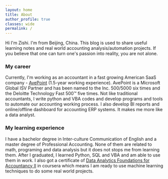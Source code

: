```yaml
---
layout: home
title: About
author_profile: true
classes: wide
permalink: /
---
```



Hi I'm Zishi. I'm from Beijing, China. This blog is used to share useful learning notes and real world accounting analysis/automation projects. If you believe that one can turn one's passion into reality, you are not alone.

### My career
Currently, I'm working as an accountant in a fast growing American SaaS company - [AvePoint](https://www.avepoint.com/about/) (1.5-year working experience). AvePoint is a Microsoft Global ISV Partner and has been named to the Inc. 500/5000 six times and the Deloitte Technology Fast 500™ five times. Not like traditional accountants, I write python and VBA codes and develop programs and tools to automate our accounting working process. I also develop BI reports and online/offline dashboard for accounting ERP systems. It makes me more like a data analyst.

### My learning experience
I have a bachelor degree in Inter-culture Communication of English and a master degree of Professional Accounting. None of them are related to math, programing and data analysis but it does not stops me from learning them. After I graduated, I learned Python, SQL and VBA and am able to use them in work. I also got a certificate of [Data Analytics Foundations for Accountancy II](https://www.coursera.org/account/accomplishments/certificate/RK83Y97QPK8G) in coursera which means I am ready to use machine learning techniques to do some real world projects.


